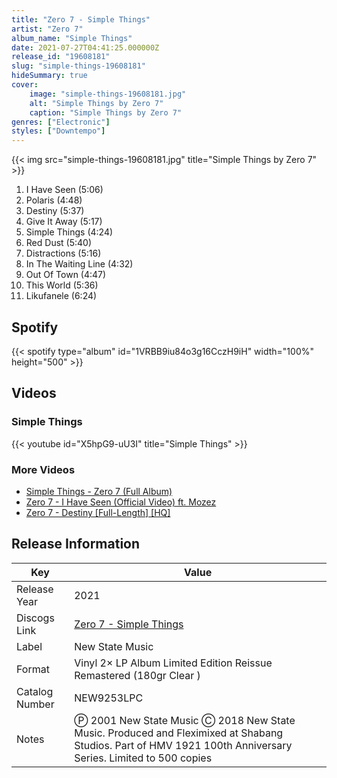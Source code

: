 ```yaml
---
title: "Zero 7 - Simple Things"
artist: "Zero 7"
album_name: "Simple Things"
date: 2021-07-27T04:41:25.000000Z
release_id: "19608181"
slug: "simple-things-19608181"
hideSummary: true
cover:
    image: "simple-things-19608181.jpg"
    alt: "Simple Things by Zero 7"
    caption: "Simple Things by Zero 7"
genres: ["Electronic"]
styles: ["Downtempo"]
---
```


{{< img src="simple-things-19608181.jpg" title="Simple Things by Zero 7" >}}

<!-- section break -->

1. I Have Seen (5:06)
2. Polaris (4:48)
3. Destiny (5:37)
4. Give It Away (5:17)
5. Simple Things (4:24)
6. Red Dust (5:40)
7. Distractions (5:16)
8. In The Waiting Line (4:32)
9. Out Of Town (4:47)
10. This World (5:36)
11. Likufanele (6:24)

<!-- section break -->


## Spotify
{{< spotify type="album" id="1VRBB9iu84o3g16CczH9iH" width="100%" height="500" >}}



## Videos
### Simple Things
{{< youtube id="X5hpG9-uU3I" title="Simple Things" >}}<br>

### More Videos

- [Simple Things - Zero 7 (Full Album)](https://www.youtube.com/watch?v=mV5FhnK2UKM)
- [Zero 7 - I Have Seen (Official Video) ft. Mozez](https://www.youtube.com/watch?v=rap9YCMq7iw)
- [Zero 7 - Destiny [Full-Length] [HQ]](https://www.youtube.com/watch?v=idtRhja2rAM)


## Release Information
|  Key           | Value                                                |
| ---------------| ---------------------------------------------------- |
| Release Year   | 2021                                   |
| Discogs Link   | [Zero 7 - Simple Things](https://www.discogs.com/release/19608181-Zero-7-Simple-Things) |
| Label          | New State Music |
| Format         | Vinyl 2× LP Album Limited Edition Reissue Remastered (180gr Clear ) |
| Catalog Number | NEW9253LPC |
| Notes | Ⓟ 2001 New State Music Ⓒ 2018 New State Music.  Produced and Fleximixed at Shabang Studios.  Part of HMV 1921 100th Anniversary Series.  Limited to 500 copies |